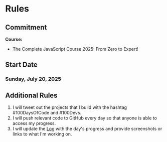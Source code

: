 # Rules

## Commitment

**Course:**

- The Complete JavaScript Course 2025: From Zero to Expert!

## Start Date

### Sunday, July 20, 2025

## Additional Rules

1. I will tweet out the projects that I build with the hashtag #100DaysOfCode and #100Devs.
2. I will push relevant code to GitHub every day so that anyone is able to access my progress.
3. I will update the [Log](log.md) with the day's progress and provide screenshots or links to what I'm working on.
